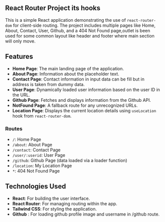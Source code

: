 
## React Router Project its hooks

This is a simple React application demonstrating the use of `react-router-dom` for client-side routing. The project includes multiple pages like Home, About, Contact, User, Github, and a 404 Not Found page,outlet is been used for some common layout like header and footer where main section will only move.

## Features

- **Home Page**: The main landing page of the application.
- **About Page**: Information about the placeholder text.
- **Contact Page**: Contact information in input data can be fill but in address is taken from dummy data.
- **User Page**: Dynamically loaded user information based on the user ID in the URL.
- **Github Page**: Fetches and displays information from the Github API.
- **NotFound Page**: A fallback route for any unrecognized URLs.
- **Location Page**: Displays the current location details using `useLocation` hook from `react-router-dom`.




### Routes

- `/`: Home Page
- `/about`: About Page
- `/contact`: Contact Page
- `/user/:userid`: User Page
- `/github`: Github Page (data loaded via a loader function)
- `/location`: My Location Page
- `*`: 404 Not Found Page

## Technologies Used

- **React**: For building the user interface.
- **React Router**: For managing routing within the app.
- **Tailwind CSS**: For styling the application.
- **Github** : For loading github profile image and username in /github route.

